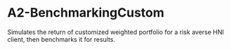 # A2-BenchmarkingCustom
Simulates the return of customized weighted portfolio for a risk averse HNI client, then benchmarks it for results.
